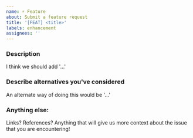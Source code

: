 ```yaml
---
name: ⚡️ Feature
about: Submit a feature request
title: '[FEAT] <title>'
labels: enhancement
assignees: ''
---
```


### Description

I think we should add '...'

### Describe alternatives you've considered

An alternate way of doing this would be '...'


### Anything else:

Links? References? Anything that will give us more context about the issue that you are encountering!

